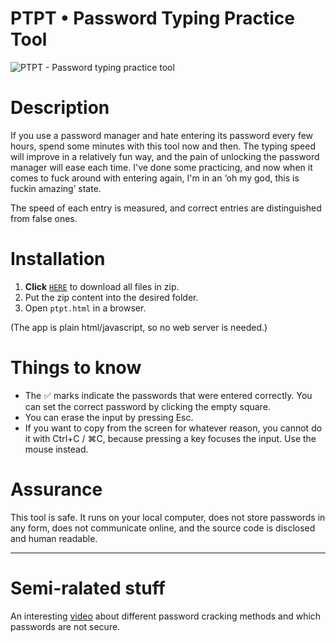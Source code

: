 # PTPT • Password Typing Practice Tool

![PTPT - Password typing practice tool](https://i.ibb.co/Fsq00PQ/PTPT-Password-Typing-Practice-Tool.png)

# Description

If you use a password manager and hate entering its password every few hours, spend some minutes with this tool now and then. The typing speed will improve in a relatively fun way, and the pain of unlocking the password manager will ease each time. I've done some practicing, and now when it comes to fuck around with entering again, I'm in an ‘oh my god, this is fuckin amazing’ state.

The speed of each entry is measured, and correct entries are distinguished from false ones.

# Installation

1. **Click** [`HERE`](https://github.com/benelaci/PTPT/archive/refs/heads/main.zip) to download all files in zip.
2. Put the zip content into the desired folder.
3. Open `ptpt.html` in a browser.

(The app is plain html/javascript, so no web server is needed.)

# Things to know

- The ✅ marks indicate the passwords that were entered correctly. You can set the correct password by clicking the empty square.
- You can erase the input by pressing Esc.
- If you want to copy from the screen for whatever reason, you cannot do it with Ctrl+C / &#8984;C, because pressing a key focuses the input. Use the mouse instead.

# Assurance

This tool is safe. It runs on your local computer, does not store passwords in any form, does not communicate online, and the source code is disclosed and human readable.

----

# Semi-ralated stuff

An interesting [video](https://youtu.be/7U-RbOKanYs) about different password cracking methods and which passwords are not secure.

